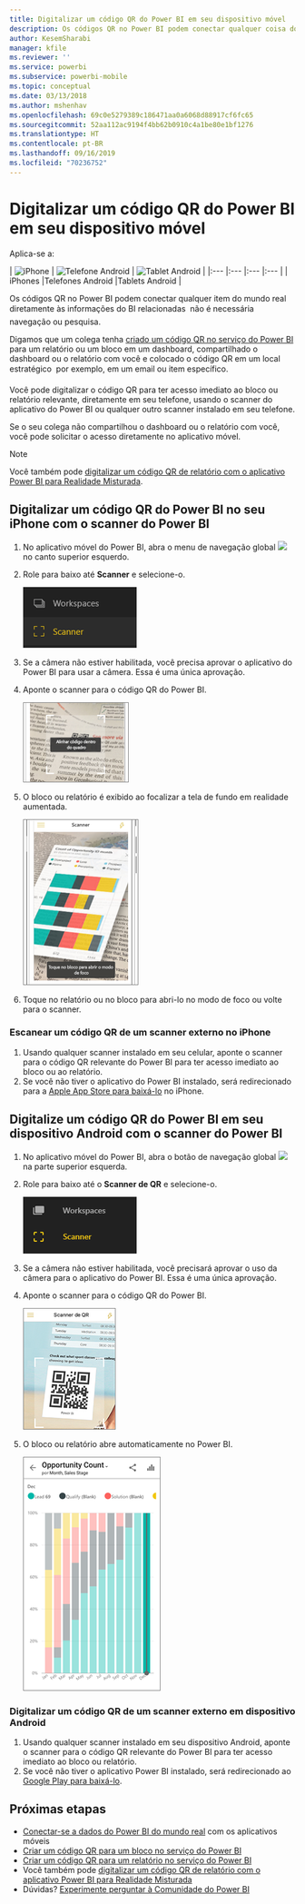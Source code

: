 ```yaml
---
title: Digitalizar um código QR do Power BI em seu dispositivo móvel
description: Os códigos QR no Power BI podem conectar qualquer coisa do mundo real diretamente às informações do BI relacionadas, no aplicativo móvel Power BI para iPhones e dispositivos Android.
author: KesemSharabi
manager: kfile
ms.reviewer: ''
ms.service: powerbi
ms.subservice: powerbi-mobile
ms.topic: conceptual
ms.date: 03/13/2018
ms.author: mshenhav
ms.openlocfilehash: 69c0e5279389c186471aa0a6068d88917cf6fc65
ms.sourcegitcommit: 52aa112ac9194f4bb62b0910c4a1be80e1bf1276
ms.translationtype: HT
ms.contentlocale: pt-BR
ms.lasthandoff: 09/16/2019
ms.locfileid: "70236752"
---
```

# <a name="scan-a-power-bi-qr-code-from-your-mobile-device"></a>Digitalizar um código QR do Power BI em seu dispositivo móvel
Aplica-se a:

| ![iPhone](./media/mobile-apps-qr-code/ios-logo-40-px.png) | ![Telefone Android](././media/mobile-apps-qr-code/android-logo-40-px.png) | ![Tablet Android](././media/mobile-apps-qr-code/android-logo-40-px.png) |
|:--- |:--- |:--- |:--- |
| iPhones |Telefones Android |Tablets Android |

Os códigos QR no Power BI podem conectar qualquer item do mundo real diretamente às informações do BI relacionadas &#151; não é necessária navegação ou pesquisa.

Digamos que um colega tenha [criado um código QR no serviço do Power BI](../../service-create-qr-code-for-tile.md) para um relatório ou um bloco em um dashboard, compartilhado o dashboard ou o relatório com você e colocado o código QR em um local estratégico &#151; por exemplo, em um email ou item específico. 

Você pode digitalizar o código QR para ter acesso imediato ao bloco ou relatório relevante, diretamente em seu telefone, usando o scanner do aplicativo do Power BI ou qualquer outro scanner instalado em seu telefone. 

Se o seu colega não compartilhou o dashboard ou o relatório com você, você pode solicitar o acesso diretamente no aplicativo móvel. 

> [!NOTE]
> Você também pode [digitalizar um código QR de relatório com o aplicativo Power BI para Realidade Misturada](mobile-mixed-reality-app.md#scan-a-report-qr-code-in-holographic-view).

## <a name="scan-a-power-bi-qr-code-on-your-iphone-with-the-power-bi-scanner"></a>Digitalizar um código QR do Power BI no seu iPhone com o scanner do Power BI
1. No aplicativo móvel do Power BI, abra o menu de navegação global ![](media/mobile-apps-qr-code/power-bi-iphone-global-nav-button.png) no canto superior esquerdo. 
2. Role para baixo até **Scanner** e selecione-o. 
   
    ![](media/mobile-apps-qr-code/power-bi-iphone-scanner-menu.png)
3. Se a câmera não estiver habilitada, você precisa aprovar o aplicativo do Power BI para usar a câmera. Essa é uma única aprovação. 
4. Aponte o scanner para o código QR do Power BI. 
   
    ![](media/mobile-apps-qr-code/power-bi-align-qr-code.png)
5. O bloco ou relatório é exibido ao focalizar a tela de fundo em realidade aumentada.
   
    ![](media/mobile-apps-qr-code/power-bi-ios-qr-ar-scanner.png)
6. Toque no relatório ou no bloco para abri-lo no modo de foco ou volte para o scanner.

### <a name="scan-a-qr-code-from-an-external-scanner-on-your-iphone"></a>Escanear um código QR de um scanner externo no iPhone
1. Usando qualquer scanner instalado em seu celular, aponte o scanner para o código QR relevante do Power BI para ter acesso imediato ao bloco ou ao relatório. 
2. Se você não tiver o aplicativo do Power BI instalado, será redirecionado para a [Apple App Store para baixá-lo](http://go.microsoft.com/fwlink/?LinkId=522062) no iPhone.

## <a name="scan-a-power-bi-qr-code-on-your-android-device-with-the-power-bi-scanner"></a>Digitalize um código QR do Power BI em seu dispositivo Android com o scanner do Power BI
1. No aplicativo móvel do Power BI, abra o botão de navegação global ![](media/mobile-apps-qr-code/power-bi-android-global-nav-icon.png) na parte superior esquerda. 
2. Role para baixo até o **Scanner de QR** e selecione-o.
   
    ![](media/mobile-apps-qr-code/power-bi-android-scanner-menu.png)
3. Se a câmera não estiver habilitada, você precisará aprovar o uso da câmera para o aplicativo do Power BI. Essa é uma única aprovação. 
4. Aponte o scanner para o código QR do Power BI. 
   
    ![](media/mobile-apps-qr-code/pbi_iph_qrscan.png)
5. O bloco ou relatório abre automaticamente no Power BI.
   
    ![](media/mobile-apps-qr-code/power-bi-android-tile.png)

### <a name="scan-a-qr-code-from-an-external-scanner-on-your-android-device"></a>Digitalizar um código QR de um scanner externo em dispositivo Android
1. Usando qualquer scanner instalado em seu dispositivo Android, aponte o scanner para o código QR relevante do Power BI para ter acesso imediato ao bloco ou relatório. 
2. Se você não tiver o aplicativo Power BI instalado, será redirecionado ao [Google Play para baixá-lo](http://go.microsoft.com/fwlink/?LinkID=544867). 

## <a name="next-steps"></a>Próximas etapas
* [Conectar-se a dados do Power BI do mundo real](mobile-apps-data-in-real-world-context.md) com os aplicativos móveis
* [Criar um código QR para um bloco no serviço do Power BI](../../service-create-qr-code-for-tile.md)
* [Criar um código QR para um relatório no serviço do Power BI](../../service-create-qr-code-for-report.md)
* Você também pode [digitalizar um código QR de relatório com o aplicativo Power BI para Realidade Misturada](mobile-mixed-reality-app.md)
* Dúvidas? [Experimente perguntar à Comunidade do Power BI](http://community.powerbi.com/)


